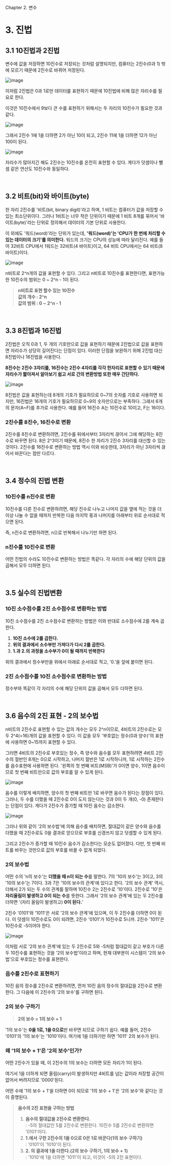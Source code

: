 Chapter 2. 변수

# 3. 진법

## 3.1 10진법과 2진법

변수에 값을 저장하면 10진수로 저장되는 것처럼 설명되지만,  컴퓨터는 2진수(0과 1) 밖에 모르기 때문에 2진수로 바뀌어 저장된다.

![image](https://ifh.cc/g/4S18YR.png)

이처럼 2진법은 0과 1로만 데이터를 표현하기 때문에 10진법에 비해 많은 자리수를 필요로 한다.

이것은 10진수에서 9보다 큰 수를 표현하기 위해서는 두 자리의 10진수가 필요한 것과 같다.

![image](https://ifh.cc/g/vKLq9m.png)

그래서 2진수 1에 1을 더하면 2가 아닌 10이 되고, 2진수 11에 1을 더하면 12가 아닌 100이 된다.

![image](https://ifh.cc/g/Hj9RND.png)

자리수가 많아지긴 해도 2진수는 10진수를 온전히 표현할 수 있다. 게다가 덧셈이나 뺄셈 같은 연산도 10진수와 동일하다.

</br>

## 3.2 비트(bit)와 바이트(byte)

한 자리 2진수를 '비트(bit, binary digit)'라고 하며, 1 비트는 컴퓨터가 값을 저장할 수 있는 최소단위이다. 그러나 1비트는 너무 작은 단위이기 때문에 1 비트 8개를 묶어서 '바이트(byte)'라는 단위로 정의해서 데이터의 기본 단위로 사용한다.

이 외에도 '워드(word)'라는 단위가 있는데, **'워드(word)'는 'CPU가 한 번에 처리할 수 있는 데이터의 크기'를 의미한다.** 워드의 크기는 CPU의 성능에 따라 달리진다. 예를 들어 32비트 CPU에서 1워드는 32비트(4 바이트)이고, 64 비트 CPU에서는 64 비트(8 바이트)이다.

![image](https://ifh.cc/g/fQm3Ww.png)

n비트로 2^n개의 값을 표현할 수 있다. 그리고 n비트로 10진수를 표현한다면, 표현가능한 10진수의 범위는 0 ~ 2^n - 1이 된다.

> **n비트로 표현 할수 있는 10진수**   
**값의 개수 : 2^n**   
**값의 범위 : 0 ~ 2^n - 1**

</br>

## 3.3 8진법과 16진법

2진법은 오직 0과 1, 두 개의 기호만으로 값을 표현하기 때문에 2진법으로 값을 표현하면 자리수가 상당히 길어진다는 단점이 있다. 이러한 단점을 보완하기 위해 2진법 대신 8진법이나 16진법을 사용한다.

**8진수는 2진수 3자리를, 16진수는 2진수 4자리를 각각 한자리로 표현할 수 있기 때문에 자리수가 짧아져서 알아보기 쉽고 서로 간의 변환방법 또한 매우 간단하다.**

![image](https://ifh.cc/g/HpKQhr.png)

8진법은 값을 표현하는데 8개의 기호가 필요하므로 0\~7의 숫자를 기호로 사용하면 되지만, 16진법은 16개의 기호가 필요하므로 0\~9의 숫자만으로는 부족하다. 그래서 6개의 문자(A~F)를 추가로 사용한다. 예를 들어 16진수 A는 10진수로 10이고, F는 16이다.

### 2진수를 8진수, 16진수로 변환

2진수를 8진수로 변환하려면, 2진수를 뒤에서부터 3자리씩 끊어서 그에 해당하는 8진수로 바꾸면 된다. 8은 2^3이기 때문에, 8진수 한 자리가 2진수 3자리를 대신할 수 있는 것이다. 2진수를 16진수로 변환하는 방법 역시 이와 비슷한데, 3자리가 아닌 3자리씩 끊어서 바꾼다는 점만 다르다.

</br>

## 3.4 정수의 진법 변환

### 10진수를 n진수로 변환

10진수를 다른 진수로 변환하려면, 해당 진수로 나누고 나머지 값을 옆에 적는 것을 더 이상 나눌 수 없을 때까지 반복한 다음 마지막 몫과 나머지를 아래부터 위로 순서대로 적으면 된다.

즉, n진수로 변환하려면, n으로 반복해서 나누기만 하면 된다.

### n진수를 10진수로 변환

어떤 진법의 수라도 10진수로 변환하는 방법은 똑같다. 각 자리의 수에 해당 단위의 값을 곱해서 모두 더하면 된다.

</br>

## 3.5 실수의 진법변환

### 10진 소수점수를 2진 소수점수로 변환하는 방법

10진 소수점수를 2진 소수점수로 변환하는 방법은 이와 반대로 소수점수에 2를 계속 곱한다.

1. **10진 소수에 2를 곱한다.**
2. **위의 결과에서 소수부만 가져다가 다시 2를 곱한다.**
3. **1.과 2.의 과정을 소수부가 0이 될 때까지 반복한다**

위의 결과에서 정수부만을 위에서 아래로 순서대로 적고, '0.'을 앞에 붙이면 된다.

### 2진 소수점수를 10진 소수점수로 변환하는 방법

정수부와 똑같이 각 자리의 수에 해당 단위의 값을 곱해서 모두 더하면 된다.

</br>

## 3.6 음수의 2진 표현 - 2의 보수법

n비트의 2진수로 표현할 수 있는 값의 개수는 모두 2^n이므로, 4비트의 2진수로는 모두 2^4(=16)개의 값을 표현할 수 있다. 이 값을 모두 '부호없는 정수(0과 양수)'의 표현에 사용하면 0~15까지 표현할 수 있다.

그러면 4비트의 2진수로 부호있는 정수, 즉 양수와 음수를 모두 표현하려면 4비트 2진수의 절반인 8개는 0으로 시작하고, 나머지 절반은 1로 시작하니까, 1로 시작하는 2진수를 음수표현에 사용하면 된다. '왼쪽의 첫 번째 비트(MSB)'가 0이면 양수, 1이면 음수이므로 첫 번째 비트만으로 값의 부호를 알 수 있게 된다.

![image](https://ifh.cc/g/SM3cYc.png)

음수를 이렇게 배치하면, 양수의 첫 번째 비트만 1로 바꾸면 음수가 된다는 장점이 있다. 그러나, 두 수를 더했을 때 2진수로 0이 도지 않는다는 것과 0이 두 개(0, -0) 존재한다는 단점이 있다. 게다가 2진수가 증가할 때 10진 음수는 감소한다.

![image](https://ifh.cc/g/wPHCPz.png)

그러나 위와 같이 '2의 보수법'에 의해 음수를 배치하면, 절대값이 같은 양수와 음수를 더했을 때 2진수로도 0을 결과로 얻으므로 부호를 신경쓰지 않고 덧셈할 수 있게 된다.

그리고 2진수가 증가할 때 10진수 음수가 감소한다는 모순도 없어졌다. 다만, 첫 번째 비트를 바꾸는 것만으로 값의 부호를 바꿀 수 없게 되었다.

### 2의 보수법

어떤 수의 'n의 보수'는 **더했을 때 n이 되는 수**를 말한다. 7의 '10의 보수'는 3이고, 3의 '10의 보수'는 7이다. 3과 7은 '10의 보수의 관계'에 있다고 한다. '2의 보수 관계' 역시, 더해서 2가 되는 두 수의 관계를 말하며 10진수 2는 2진수로 '10'이다. 2진수로 '10'은 **자리올림이 발생하고 0이 되는 수**를 뜻한다. 그래서 '2의 보수 관계'에 있는 두 2진수를 더하면 '(자리 올림이 발생하고) **0이 된다.**'

2진수 '0101'와 '1011'은 서로 '2의 보수 관계'에 있으며, 이 두 2진수를 더하면 0이 된다. 이 덧셈이 10진수로도 0이 되려면, 2진수 '0101'가 10진수로 5니까. 2진수 '1011'은 10진수로 -5이어야 한다.

![image](https://ifh.cc/g/Z9rx31.png)

이처럼 서로 '2의 보수 관계'에 있는 두 2진수로 5와 -5처럼 절대값이 같고 부호가 다른 두 10진수를 표현하는 것을 '2의 보수법'이라고 하며, 현재 대부분이 시스템이 '2의 보수법'으로 부호있는 정수를 표현한다.

### 음수를 2진수로 표현하기

10진 음의 정수를 2진수로 변환하려면, 먼저 10진 음의 정수의 절대값을 2진수로 변환한다. 그 다음에 이 2진수의 '2의 보수'를 구하면 된다.

### 2의 보수 구하기

> **2의 보수 = 1의 보수 + 1**

'1의 보수'는 **0을 1로, 1을 0으로**만 바꾸면 되므로 구하기 쉽다. 예를 들어, 2진수 '0101'의 '1의 보수'는 '1010'이다. 여기에 1을 더하기만 하면 '1011' 2의 보수가 된다. 

### 왜 '1의 보수 + 1'은 '2의 보수'인가?

어떤 2진수가 있을 때, 이 2진수의 1의 보수는 더하면 모든 자리가 1이 된다.

여기서 1을 더하게 되면 올림(carry)이 발생하지만 4비트를 넘는 값이라 저장할 공간이 없어서 버려지므로 '0000'된다.

어떤 수에 '1의 보수 + 1'을 더하면 0이 되므로 '1의 보수 + 1'은 '2의 보수'와 같다는 것이 증명된다.

> **음수의 2진 표현을 구하는 방법**
> 1. **음수의 절대값을 2진수로 변환한다.**   
\: -5의 절대값인 5를 2진수로 변환한다. 10진수 5를 2진수로 변환하면 '0101'이다.
> 2. **1.에서 구한 2진수의 1을 0으로 0은 1로 바꾼다(1의 보수 구하기)**   
\: '0101'이 '1010'이 된다.
> 3. **2. 의 결과에 1을 더한다.(2의 보수 구하기, 1의 보수 + 1)**   
\: '1010'에 1을 더하면 '1011'이 되고, 이것이 -5의 2진 표현이다.
